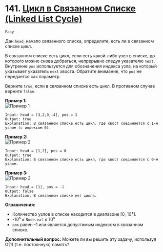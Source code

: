# 141. [Цикл в Связанном Списке (Linked List Cycle)](https://leetcode.com/problems/linked-list-cycle/description/)

`Easy`

Дан `head`, начало связанного списка, определите, есть ли в связанном списке цикл.

В связанном списке есть цикл, если есть какой-либо узел в списке, до которого можно снова добраться, непрерывно следуя указателю `next`. Внутренне `pos` используется для обозначения индекса узла, на который указывает указатель `next` хвоста. Обратите внимание, что `pos` не передается как параметр.

Верните `true`, если в связанном списке есть цикл. В противном случае верните `false`.

**Пример 1:**\
![Пример 1](https://assets.leetcode.com/uploads/2018/12/07/circularlinkedlist.png)
```
Input: head = [3,2,0,-4], pos = 1
Output: true
Explanation: В связанном списке есть цикл, где хвост соединяется с 1-м узлом (с индексом 0).
```

**Пример 2:**\
![Пример 2](https://assets.leetcode.com/uploads/2018/12/07/circularlinkedlist_test2.png)
```
Input: head = [1,2], pos = 0
Output: true
Explanation: В связанном списке есть цикл, где хвост соединяется с 0-м узлом.
```

**Пример 3:**\
![Пример 3](https://assets.leetcode.com/uploads/2018/12/07/circularlinkedlist_test3.png)
```
Input: head = [1], pos = -1
Output: false
Explanation: В связанном списке нет цикла.
```

**Ограничения:**

*   Количество узлов в списке находится в диапазоне [0, 10⁴].
*   -10⁵ ≤ `Node.val` ≤ 10⁵
*   `pos` равен -1 или является допустимым индексом в связанном списке.

**Дополнительный вопрос:** Можете ли вы решить эту задачу, используя O(1) (т.е. постоянную) память?